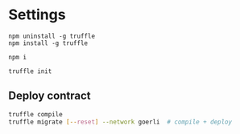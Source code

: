 # Settings

```
npm uninstall -g truffle
npm install -g truffle

npm i

truffle init

```

## Deploy contract
```bash
truffle compile
truffle migrate [--reset] --network goerli  # compile + deploy
```